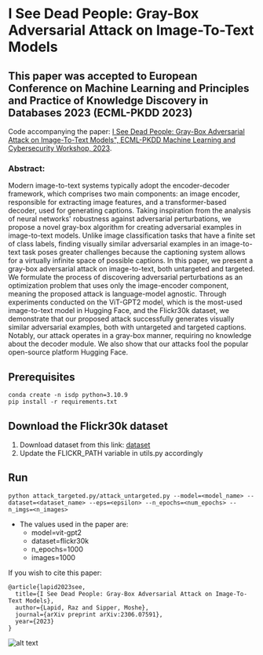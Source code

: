 # I See Dead People: Gray-Box Adversarial Attack on Image-To-Text Models

## This paper was accepted to European Conference on Machine Learning and Principles and Practice of Knowledge Discovery in Databases 2023 (ECML-PKDD 2023)

Code accompanying the paper:
[I See Dead People: Gray-Box Adversarial Attack on Image-To-Text Models", ECML-PKDD Machine Learning and Cybersecurity Workshop, 2023](https://openreview.net/forum?id=7pBKrcn199).

### Abstract:
Modern image-to-text systems typically adopt the encoder-decoder framework, which comprises two main components: an image encoder, responsible for extracting image features, and a transformer-based decoder, used for generating captions. Taking inspiration from the analysis of neural networks' robustness against adversarial perturbations, we propose a novel gray-box algorithm for creating adversarial examples in image-to-text models. Unlike image classification tasks that have a finite set of class labels, finding visually similar adversarial examples in an image-to-text task poses greater challenges because the captioning system allows for a virtually infinite space of possible captions. In this paper, we present a gray-box adversarial attack on image-to-text, both untargeted and targeted. We formulate the process of discovering adversarial perturbations as an optimization problem that uses only the image-encoder component, meaning the proposed attack is language-model agnostic. Through experiments conducted on the ViT-GPT2 model, which is the most-used image-to-text model in Hugging Face, and the Flickr30k dataset, we demonstrate that our proposed attack successfully generates visually similar adversarial examples, both with untargeted and targeted captions. Notably, our attack operates in a gray-box manner, requiring no knowledge about the decoder module. We also show that our attacks fool the popular open-source platform Hugging Face.

## Prerequisites
    conda create -n isdp python=3.10.9
    pip install -r requirements.txt

## Download the Flickr30k dataset
1. Download dataset from this link: [dataset](https://www.kaggle.com/datasets/adityajn105/flickr30k)
2. Update the FLICKR_PATH variable in utils.py accordingly

## Run
    python attack_targeted.py/attack_untargeted.py --model=<model_name> --dataset=<dataset_name> --eps=<epsilon> --n_epochs=<num_epochs> --n_imgs=<n_images>

- The values used in the paper are:
  - model=vit-gpt2
  - dataset=flickr30k
  - n_epochs=1000
  - images=1000

If you wish to cite this paper:
```
@article{lapid2023see,
  title={I See Dead People: Gray-Box Adversarial Attack on Image-To-Text Models},
  author={Lapid, Raz and Sipper, Moshe},
  journal={arXiv preprint arXiv:2306.07591},
  year={2023}
}
```
![alt text](https://github.com/razla/I-See-Dead-People-Gray-Box-Adversarial-Attack-on-Image-To-Text-Models/blob/main/figures/examples.png)
